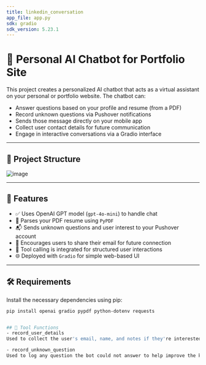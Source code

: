 ```yaml
---
title: linkedin_conversation
app_file: app.py
sdk: gradio
sdk_version: 5.23.1
---
```


# 🤖 Personal AI Chatbot for Portfolio Site

This project creates a personalized AI chatbot that acts as a virtual assistant on your personal or portfolio website. The chatbot can:

- Answer questions based on your profile and resume (from a PDF)
- Record unknown questions via Pushover notifications
- Sends those message directly on your mobile app
- Collect user contact details for future communication
- Engage in interactive conversations via a Gradio interface

---

## 📂 Project Structure

![image](https://github.com/user-attachments/assets/ea024261-8527-4103-a9dd-3f1b26acd4ba)

---

## 🧠 Features

- ✅ Uses OpenAI GPT model (`gpt-4o-mini`) to handle chat
- 📄 Parses your PDF resume using `PyPDF`
- 📬 Sends unknown questions and user interest to your Pushover account
- 📧 Encourages users to share their email for future connection
- 🧰 Tool calling is integrated for structured user interactions
- 🌐 Deployed with `Gradio` for simple web-based UI

---

## 🛠️ Requirements

Install the necessary dependencies using pip:

```bash
pip install openai gradio pypdf python-dotenv requests


## 🧰 Tool Functions
- record_user_details
Used to collect the user's email, name, and notes if they're interested in being contacted.

- record_unknown_question
Used to log any question the bot could not answer to help improve the knowledge base.

